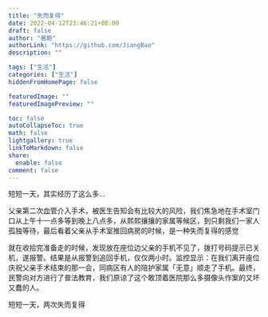 ```yaml
---
title: "失而复得"
date: 2022-04-12T23:46:21+08:00
draft: false
author: "酱鲍"
authorLink: "https://github.com/JiangBao"
description: ""

tags: ["生活"]
categories: ["生活"]
hiddenFromHomePage: false

featuredImage: ""
featuredImagePreview: ""

toc: false
autoCollapseToc: true
math: false
lightgallery: true
linkToMarkdown: false
share:
  enable: false
comment: false
---
```


<!--more-->

短短一天，其实经历了这么多...

父亲第二次血管介入手术，被医生告知会有比较大的风险，我们焦急地在手术室门口从上午十一点多等到晚上八点多，从熙熙攘攘的家属等候区，到只剩我们一家人孤独等待，最后看着父亲从手术室推回病房的时候，是一种失而复得的感觉

就在收拾完准备走的时候，发现放在座位边父亲的手机不见了，拨打号码提示已关机，遂报警。结果是从报警到追回手机，仅仅两小时。监控显示：在我们离开座位庆祝父亲手术结束的那一会，同病区有人的陪护家属「无意」顺走了手机。最终，民警向对方进行了普法教育，我们原谅了这个敢顶着医院那么多摄像头作案的又坏又蠢的人。

短短一天，两次失而复得
